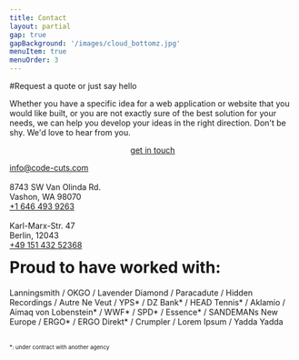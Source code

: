 ```yaml
---
title: Contact
layout: partial
gap: true
gapBackground: '/images/cloud_bottomz.jpg'
menuItem: true
menuOrder: 3
---
```

#Request a quote or just say hello

Whether you have a specific idea for a web application or website that you would like built, or you are not exactly sure of the best solution for your needs, we can help you develop your ideas in the right direction. Don't be shy. We'd love to hear from you.
<div style="width: 100%; text-align: center; margin-bottom: 1em;">
    <a class="btn btn-cta" href="mailto:info@code-cuts.com">get in touch</a>
</div>

<div class="column contact-info" style="margin-bottom: 1em;">
    <div style="width: 100%" itemscope itemprop="http://schema.org/Organization">
        <div>
            <a itemprop="email" href="mailto:info@code-cuts.com">info@code-cuts.com</a><br/><br/>
            <div itemscope itemprop="address">
                <span style="font-style: normal; font-weight: normal;">
                8743 SW Van Olinda Rd.<br/>
                <span itemprop="locality">Vashon</span>, <span itemprop="regioin">WA</span> 98070</span>
            </div>
            <a itemprop="telephone" href="tel:+16464939263">+1 646 493 9263</a>
            <br/><br/>
            <div itemscope itemprop="address">
                <span style="font-style: normal; font-weight: normal;">
                Karl-Marx-Str. 47<br/>
                <span itemprop="locality">Berlin</span>,<span> 12043</span>
            </div>
            <a itemprop="telephone" href="tel:+16464939263">+49 151 432 52368</a>
        </div>
    </div>
</div>
<div class="column client-list">
    <h1 style="margin-top:0">Proud to have worked with:</h1>
    <p>
        Lanningsmith / OKGO / Lavender Diamond / Paracadute / Hidden Recordings / Autre Ne Veut / YPS* / DZ Bank* / HEAD Tennis* / Aklamio / Aimaq von Lobenstein* / WWF* / SPD* / Essence* / SANDEMANs New Europe / ERGO* / ERGO Direkt* / Crumpler / Lorem Ipsum / Yadda Yadda
    </p>
    <br/>
    <span style="font-size: 0.7em;">*: under contract with another agency</span>
    <br/><br/>
</div>

